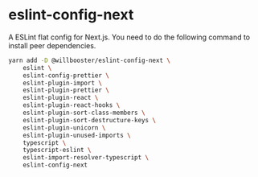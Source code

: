 # eslint-config-next

A ESLint flat config for Next.js.
You need to do the following command to install peer dependencies.

```sh
yarn add -D @willbooster/eslint-config-next \
    eslint \
    eslint-config-prettier \
    eslint-plugin-import \
    eslint-plugin-prettier \
    eslint-plugin-react \
    eslint-plugin-react-hooks \
    eslint-plugin-sort-class-members \
    eslint-plugin-sort-destructure-keys \
    eslint-plugin-unicorn \
    eslint-plugin-unused-imports \
    typescript \
    typescript-eslint \
    eslint-import-resolver-typescript \
    eslint-config-next
```
